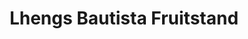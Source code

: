 ---
title: "Lhengs Bautista Fruitstand"
url: /tupi/lhengs-bautista-fruitstand/
shop: Gemüse & Obst
---
